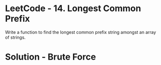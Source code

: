 # LeetCode - 14. Longest Common Prefix

Write a function to find the longest common prefix string amongst an array of strings.

# Solution - Brute Force


